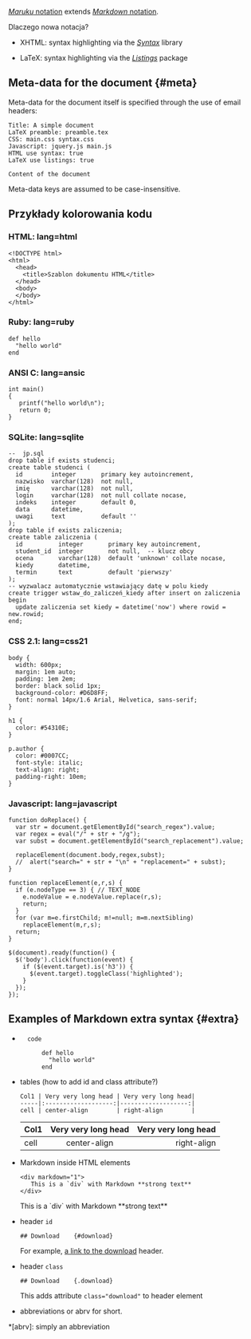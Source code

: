 [*Maruku* notation][maruku] extends [*Markdown* notation][markdown].

Dlaczego nowa notacja?

* XHTML: syntax highlighting via the [*Syntax*][syntax] library

* LaTeX: syntax highlighting via the [*Listings*][listings] package

[syntax]: http://syntax.rubyforge.org/
[listings]: http://www.ctan.org/tex-archive/macros/latex/contrib/listings/
[maruku]: http://maruku.rubyforge.org/
[markdown]: http://daringfireball.net/projects/markdown/syntax


## Meta-data for the document {#meta}

Meta-data for the document itself is specified through the use
of email headers:

    Title: A simple document
    LaTeX preamble: preamble.tex
    CSS: main.css syntax.css
    Javascript: jquery.js main.js
    HTML use syntax: true
    LaTeX use listings: true

    Content of the document


Meta-data keys are assumed to be case-insensitive.


## Przykłady kolorowania kodu

### HTML: lang=html

    <!DOCTYPE html>
    <html>
      <head>
        <title>Szablon dokumentu HTML</title>
      </head>
      <body>
      </body>
    </html>


### Ruby: lang=ruby

    def hello
      "hello world"
    end


### ANSI C: lang=ansic

    int main()
    {
       printf("hello world\n");
       return 0;
    }


### SQLite: lang=sqlite

    --  jp.sql
    drop table if exists studenci;
    create table studenci (
      id        integer       primary key autoincrement,
      nazwisko  varchar(128)  not null,
      imię      varchar(128)  not null,
      login     varchar(128)  not null collate nocase,
      indeks    integer       default 0,
      data      datetime,
      uwagi     text          default ''
    );
    drop table if exists zaliczenia;
    create table zaliczenia (
      id          integer       primary key autoincrement,
      student_id  integer       not null,  -- klucz obcy
      ocena       varchar(128)  default 'unknown' collate nocase,
      kiedy       datetime,
      termin      text          default 'pierwszy'
    );
    -- wyzwalacz automatycznie wstawiający datę w polu kiedy
    create trigger wstaw_do_zaliczeń_kiedy after insert on zaliczenia
    begin
      update zaliczenia set kiedy = datetime('now') where rowid = new.rowid;
    end;


### CSS 2.1: lang=css21

    body {
      width: 600px;
      margin: 1em auto;
      padding: 1em 2em;
      border: black solid 1px;
      background-color: #D6D8FF;
      font: normal 14px/1.6 Arial, Helvetica, sans-serif;
    }

    h1 {
      color: #54310E;
    }

    p.author {
      color: #0007CC;
      font-style: italic;
      text-align: right;
      padding-right: 10em;
    }


### Javascript: lang=javascript

    function doReplace() {
      var str = document.getElementById("search_regex").value;
      var regex = eval("/" + str + "/g");
      var subst = document.getElementById("search_replacement").value;

      replaceElement(document.body,regex,subst);
      //  alert("search=" + str + "\n" + "replacement=" + subst);
    }

    function replaceElement(e,r,s) {
      if (e.nodeType == 3) { // TEXT_NODE
        e.nodeValue = e.nodeValue.replace(r,s);
        return;
      }
      for (var m=e.firstChild; m!=null; m=m.nextSibling)
        replaceElement(m,r,s);
      return;
    }

    $(document).ready(function() {
      $('body').click(function(event) {
        if ($(event.target).is('h3')) {
          $(event.target).toggleClass('highlighted');
        }
      });
    });




## Examples of Markdown extra syntax   {#extra}

*       code

            def hello
              "hello world"
            end


*	tables (how to add id and class attribute?)

		Col1 | Very very long head | Very very long head|
		-----|:-------------------:|-------------------:|
		cell | center-align        | right-align        |


	Col1 | Very very long head | Very very long head|
	-----|:-------------------:|-------------------:|
	cell | center-align        | right-align        |

*	Markdown inside HTML elements

		<div markdown="1">
		   This is a `div` with Markdown **strong text**
		</div>


	<div markdown="true">
	   This is a `div` with Markdown **strong text**
	</div>

*	header `id`

		## Download    {#download}


	For example, [a link to the download](#download) header.

*	header `class`

		## Download    {.download}


	This adds attribute `class="download"` to header element

*	abbreviations or abrv for short.

*[abrv]: simply an abbreviation

